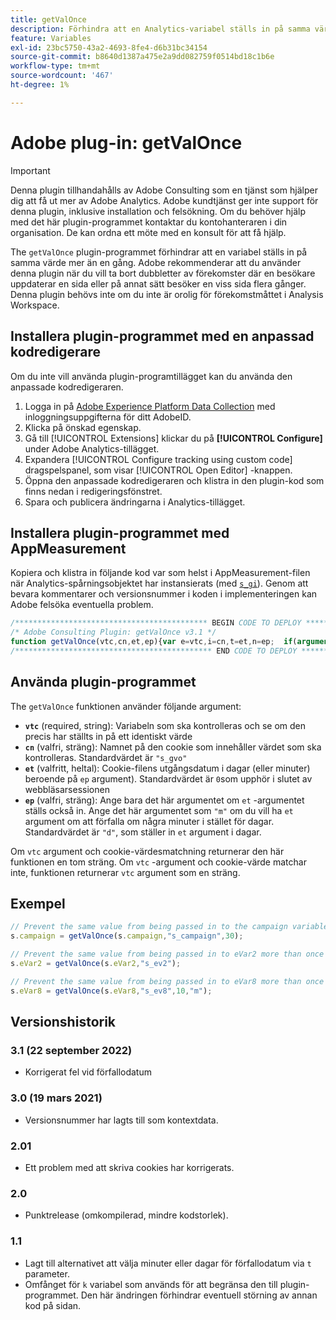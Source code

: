 ```yaml
---
title: getValOnce
description: Förhindra att en Analytics-variabel ställs in på samma värde två gånger i rad.
feature: Variables
exl-id: 23bc5750-43a2-4693-8fe4-d6b31bc34154
source-git-commit: b8640d1387a475e2a9dd082759f0514bd18c1b6e
workflow-type: tm+mt
source-wordcount: '467'
ht-degree: 1%

---
```


# Adobe plug-in: getValOnce

>[!IMPORTANT]
>
>Denna plugin tillhandahålls av Adobe Consulting som en tjänst som hjälper dig att få ut mer av Adobe Analytics. Adobe kundtjänst ger inte support för denna plugin, inklusive installation och felsökning. Om du behöver hjälp med det här plugin-programmet kontaktar du kontohanteraren i din organisation. De kan ordna ett möte med en konsult för att få hjälp.

The `getValOnce` plugin-programmet förhindrar att en variabel ställs in på samma värde mer än en gång. Adobe rekommenderar att du använder denna plugin när du vill ta bort dubbletter av förekomster där en besökare uppdaterar en sida eller på annat sätt besöker en viss sida flera gånger. Denna plugin behövs inte om du inte är orolig för förekomstmåttet i Analysis Workspace.

<!--## Install the plug-in using the Web SDK or the Adobe Analytics extension

Adobe offers an extension that allows you to use most commonly-used plug-ins.

1. Log in to [Adobe Experience Platform Data Collection](https://experience.adobe.com/data-collection) using your AdobeID credentials.
1. Click the desired tag property.
1. Go to the [!UICONTROL Extensions] tab, then click on the [!UICONTROL Catalog] button
1. Install and publish the [!UICONTROL Common Analytics Plugins] extension
1. If you haven't already, create a rule labeled "Initialize Plug-ins" with the following configuration:
    * Condition: None
    * Event: Core – Library Loaded (Page Top)
1. Add an action to the above rule with the following configuration:
    * Extension: Common Analytics Plugins
    * Action Type: Initialize getValOnce
1. Save and publish the changes to the rule.-->

## Installera plugin-programmet med en anpassad kodredigerare

Om du inte vill använda plugin-programtillägget kan du använda den anpassade kodredigeraren.

1. Logga in på [Adobe Experience Platform Data Collection](https://experience.adobe.com/data-collection) med inloggningsuppgifterna för ditt AdobeID.
1. Klicka på önskad egenskap.
1. Gå till [!UICONTROL Extensions] klickar du på **[!UICONTROL Configure]** under Adobe Analytics-tillägget.
1. Expandera [!UICONTROL Configure tracking using custom code] dragspelspanel, som visar [!UICONTROL Open Editor] -knappen.
1. Öppna den anpassade kodredigeraren och klistra in den plugin-kod som finns nedan i redigeringsfönstret.
1. Spara och publicera ändringarna i Analytics-tillägget.

## Installera plugin-programmet med AppMeasurement

Kopiera och klistra in följande kod var som helst i AppMeasurement-filen när Analytics-spårningsobjektet har instansierats (med [`s_gi`](../functions/s-gi.md)). Genom att bevara kommentarer och versionsnummer i koden i implementeringen kan Adobe felsöka eventuella problem.

```js
/******************************************* BEGIN CODE TO DEPLOY *******************************************/
/* Adobe Consulting Plugin: getValOnce v3.1 */
function getValOnce(vtc,cn,et,ep){var e=vtc,i=cn,t=et,n=ep;  if(arguments&&"-v"===arguments[0])return{plugin:"getValOnce",version:"3.1"};var o=function(){if(void 0!==window.s_c_il){for(var e,i=0;i<window.s_c_il.length;i++)if((e=window.s_c_il[i])._c&&"s_c"===e._c)return e}}();if(void 0!==o&&(o.contextData.getValOnce="3.1"),window.cookieWrite=window.cookieWrite||function(e,i,t){if("string"==typeof e){var n=window.location.hostname,o=window.location.hostname.split(".").length-1;if(n&&!/^[0-9.]+$/.test(n)){o=2<o?o:2;var r=n.lastIndexOf(".");if(0<=r){for(;0<=r&&1<o;)r=n.lastIndexOf(".",r-1),o--;r=0<r?n.substring(r):n}}if(g=r,i=void 0!==i?""+i:"",t||""===i){if(""===i&&(t=-60),"number"==typeof t){var f=new Date;f.setTime(f.getTime()+6e4*t)}else f=t}return!!e&&(document.cookie=encodeURIComponent(e)+"="+encodeURIComponent(i)+"; path=/;"+(t?" expires="+f.toUTCString()+";":"")+(g?" domain="+g+";":""),"undefined"!=typeof cookieRead)&&cookieRead(e)===i}},window.cookieRead=window.cookieRead||function(e){if("string"!=typeof e)return"";e=encodeURIComponent(e);var i=" "+document.cookie,t=i.indexOf(" "+e+"="),n=0>t?t:i.indexOf(";",t);return(e=0>t?"":decodeURIComponent(i.substring(t+2+e.length,0>n?i.length:n)))?e:""},e){var i=i||"s_gvo",t=t||0,n="m"===n?6e4:864e5;if(e!==cookieRead(i)){var r=new Date;return r.setTime(r.getTime()+t*n),cookieWrite(i,e,0===t?0:r),e}}return""}
/******************************************** END CODE TO DEPLOY ********************************************/
```

## Använda plugin-programmet

The `getValOnce` funktionen använder följande argument:

* **`vtc`** (required, string): Variabeln som ska kontrolleras och se om den precis har ställts in på ett identiskt värde
* **`cn`** (valfri, sträng): Namnet på den cookie som innehåller värdet som ska kontrolleras. Standardvärdet är `"s_gvo"`
* **`et`** (valfritt, heltal): Cookie-filens utgångsdatum i dagar (eller minuter) beroende på `ep` argument). Standardvärdet är `0`som upphör i slutet av webbläsarsessionen
* **`ep`** (valfri, sträng): Ange bara det här argumentet om `et` -argumentet ställs också in. Ange det här argumentet som `"m"` om du vill ha `et` argument om att förfalla om några minuter i stället för dagar. Standardvärdet är `"d"`, som ställer in `et` argument i dagar.

Om `vtc` argument och cookie-värdesmatchning returnerar den här funktionen en tom sträng. Om `vtc` -argument och cookie-värde matchar inte, funktionen returnerar `vtc` argument som en sträng.

## Exempel

```js
// Prevent the same value from being passed in to the campaign variable more than once in a row for next 30 days
s.campaign = getValOnce(s.campaign,"s_campaign",30);

// Prevent the same value from being passed in to eVar2 more than once in a row for the browser session
s.eVar2 = getValOnce(s.eVar2,"s_ev2");

// Prevent the same value from being passed in to eVar8 more than once in a row for 10 minutes
s.eVar8 = getValOnce(s.eVar8,"s_ev8",10,"m");
```

## Versionshistorik

### 3.1 (22 september 2022)

* Korrigerat fel vid förfallodatum

### 3.0 (19 mars 2021)

* Versionsnummer har lagts till som kontextdata.

### 2.01

* Ett problem med att skriva cookies har korrigerats.

### 2.0

* Punktrelease (omkompilerad, mindre kodstorlek).

### 1.1

* Lagt till alternativet att välja minuter eller dagar för förfallodatum via `t` parameter.
* Omfånget för `k` variabel som används för att begränsa den till plugin-programmet. Den här ändringen förhindrar eventuell störning av annan kod på sidan.
